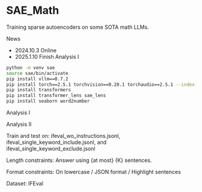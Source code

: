 # SAE_Math
 
Training sparse autoencoders on some SOTA math LLMs.

News
- 2024.10.3 Online
- 2025.1.10 Finish Analysis I


```bash
python -m venv sae
source sae/bin/activate
pip install vllm==0.7.2
pip install torch==2.5.1 torchvision==0.20.1 torchaudio==2.5.1 --index-url https://download.pytorch.org/whl/cu121
pip install transformers
pip install transformer_lens sae_lens
pip install seaborn word2number
```


Analysis I 

Analysis II

Train and test on: ifeval_wo_instructions.jsonl, ifeval_single_keyword_include.jsonl, and ifeval_single_keyword_exclude.jsonl

Length constraints: Answer using {at most} {K} sentences.

Format constraints: On lowercase / JSON format / Highlight sentences

Dataset: IFEval



